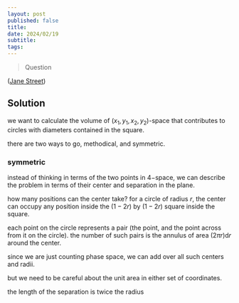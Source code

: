 ```yaml
---
layout: post
published: false
title: 
date: 2024/02/19
subtitle:
tags:
---
```


>Question

<!--more-->

([Jane Street](URL))

## Solution

we want to calculate the volume of $(x_1,y_1,x_2,y_2)$-space that contributes to circles with diameters contained in the square. 

there are two ways to go, methodical, and symmetric.

### symmetric

instead of thinking in terms of the two points in $4-$space, we can describe the problem in terms of their center and separation in the plane. 

how many positions can the center take? for a circle of radius $r,$ the center can occupy any position inside the $(1-2r)$ by $(1-2r)$ square inside the square. 

each point on the circle represents a pair (the point, and the point across from it on the circle). the number of such pairs is the annulus of area $(2\pi r)\text{d}r$ around the center. 

since we are just counting phase space, we can add over all such centers and radii. 

but we need to be careful about the unit area in either set of coordinates. 

the length of the separation is twice the radius 

<br>

